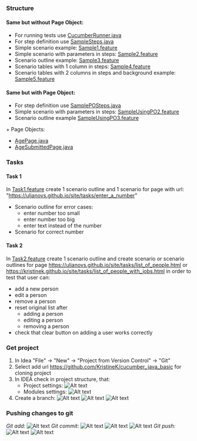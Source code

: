 ### Structure
#### Same but without Page Object:
* For running tests use [CucumberRunner.java](../master/src/test/java/runners/CucumberRunner.java)
* For step definition use [SampleSteps.java](../master/src/test/java/stepDefinitions/SampleSteps.java)
* Simple scenario example: [Sample1.feature](../master/src/test/resources/features/Sample1.feature)
* Simple scenario with parameters in steps: [Sample2.feature](../master/src/test/resources/features/Sample2.feature)
* Scenario outline example: [Sample3.feature](../master/src/test/resources/features/Sample3.feature)
* Scenario tables with 1 column in steps: [Sample4.feature](../master/src/test/resources/features/Sample4.feature)
* Scenario tables with 2 columns in steps and background example: [Sample5.feature](../master/src/test/resources/features/Sample5.feature)

#### Same but with Page Object:
* For step definition use [SamplePOSteps.java](../master/src/test/java/stepDefinitions/SamplePOSteps.java)
* Simple scenario with parameters in steps: [SampleUsingPO2.feature](../master/src/test/resources/features/SampleUsingPO2.feature)
* Scenario outline example [SampleUsingPO3.feature](../master/src/test/resources/features/SampleUsingPO3.feature)

\+ Page Objects:
* [AgePage.java](../master/src/test/java/pages_sample/AgePage.java)
* [AgeSubmittedPage.java](../master/src/test/java/pages_sample/AgeSubmittedPage.java)


### Tasks
#### Task 1
In [Task1.feature](../master/src/test/resources/features/Task1.feature) create 1 scenario outline and
1 scenario for page with url:
"https://uljanovs.github.io/site/tasks/enter_a_number"
  * Scenario outline for error cases:
      * enter number too small
      * enter number too big
      * enter text instead of the number
  * Scenario for correct number
  
#### Task 2
In [Task2.feature](../master/src/test/resources/features/Task2.feature) create 1 scenario outline and
create scenario or scenario outlines for page https://uljanovs.github.io/site/tasks/list_of_people.html or https://kristinek.github.io/site/tasks/list_of_people_with_jobs.html
in order to test that user can:
  * add a new person
  * edit a person
  * remove a person
  * reset original list after
      * adding a person
      * editing a person
      * removing a person
  * check that clear button on adding a user works correctly
  
  ### Get project 
  1. In Idea "File" -> "New" -> "Project from Version Control" -> "Git"
  2. Select add url https://github.com/KristineK/cucumber_java_basic for cloning project
  3. In IDEA check in project structure, that:
     * Project settings:
     ![Alt text](img/project_settings.png?raw=true "Project Settings")
     * Modules settings:
     ![Alt text](img/module_settings.png?raw=true "Module Settings")
  4. Create a branch:
     ![Alt text](img/git_new_branch_1.png?raw=true "git new branch 1 via IDEA")
     ![Alt text](img/git_new_branch_2.png?raw=true "git new branch 2 via IDEA")
     ![Alt text](img/git_new_branch_3.png?raw=true "git new branch 3 via IDEA")
### Pushing changes to git     
*Git add:*
     ![Alt text](img/git_add.png?raw=true "git add via IDEA")
*Git commit:*
     ![Alt text](img/git_commit_1.png?raw=true "git commit 1 via IDEA")
     ![Alt text](img/git_commit_2.png?raw=true "git commit 2 via IDEA")
     ![Alt text](img/git_commit_3.png?raw=true "git commit 3 via IDEA")
*Git push:*
     ![Alt text](img/git_push_1.png?raw=true "git push 1 via IDEA")
     ![Alt text](img/git_push_2.png?raw=true "git push 2 via IDEA")

